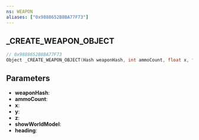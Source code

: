 ```yaml
---
ns: WEAPON
aliases: ["0x9888652B8BA77F73"]
---
```

## _CREATE_WEAPON_OBJECT

```c
// 0x9888652B8BA77F73
Object _CREATE_WEAPON_OBJECT(Hash weaponHash, int ammoCount, float x, float y, float z, BOOL showWorldModel, float heading);
```

## Parameters
* **weaponHash**:
* **ammoCount**:
* **x**:
* **y**:
* **z**:
* **showWorldModel**:
* **heading**:
